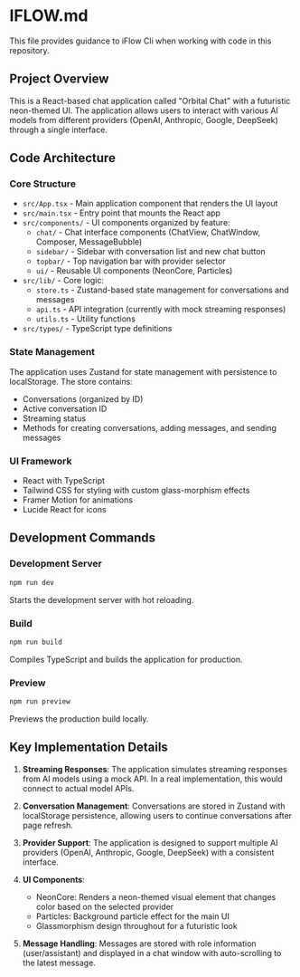# IFLOW.md

This file provides guidance to iFlow Cli when working with code in this repository.

## Project Overview

This is a React-based chat application called "Orbital Chat" with a futuristic neon-themed UI. The application allows users to interact with various AI models from different providers (OpenAI, Anthropic, Google, DeepSeek) through a single interface.

## Code Architecture

### Core Structure
- `src/App.tsx` - Main application component that renders the UI layout
- `src/main.tsx` - Entry point that mounts the React app
- `src/components/` - UI components organized by feature:
  - `chat/` - Chat interface components (ChatView, ChatWindow, Composer, MessageBubble)
  - `sidebar/` - Sidebar with conversation list and new chat button
  - `topbar/` - Top navigation bar with provider selector
  - `ui/` - Reusable UI components (NeonCore, Particles)
- `src/lib/` - Core logic:
  - `store.ts` - Zustand-based state management for conversations and messages
  - `api.ts` - API integration (currently with mock streaming responses)
  - `utils.ts` - Utility functions
- `src/types/` - TypeScript type definitions

### State Management
The application uses Zustand for state management with persistence to localStorage. The store contains:
- Conversations (organized by ID)
- Active conversation ID
- Streaming status
- Methods for creating conversations, adding messages, and sending messages

### UI Framework
- React with TypeScript
- Tailwind CSS for styling with custom glass-morphism effects
- Framer Motion for animations
- Lucide React for icons

## Development Commands

### Development Server
```bash
npm run dev
```
Starts the development server with hot reloading.

### Build
```bash
npm run build
```
Compiles TypeScript and builds the application for production.

### Preview
```bash
npm run preview
```
Previews the production build locally.

## Key Implementation Details

1. **Streaming Responses**: The application simulates streaming responses from AI models using a mock API. In a real implementation, this would connect to actual model APIs.

2. **Conversation Management**: Conversations are stored in Zustand with localStorage persistence, allowing users to continue conversations after page refresh.

3. **Provider Support**: The application is designed to support multiple AI providers (OpenAI, Anthropic, Google, DeepSeek) with a consistent interface.

4. **UI Components**: 
   - NeonCore: Renders a neon-themed visual element that changes color based on the selected provider
   - Particles: Background particle effect for the main UI
   - Glassmorphism design throughout for a futuristic look

5. **Message Handling**: Messages are stored with role information (user/assistant) and displayed in a chat window with auto-scrolling to the latest message.